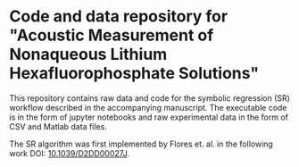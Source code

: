 # Code and data repository for "Acoustic Measurement of Nonaqueous Lithium Hexafluorophosphate Solutions"

This repository contains raw data and code for the symbolic regression (SR) workflow described in the accompanying manuscript. The executable code is in the form of jupyter notebooks and raw experimental data in the form of CSV and Matlab data files.

The SR algorithm was first implemented by Flores et. al. in the following work DOI: [10.1039/D2DD00027J](https://doi.org/10.1039/D2DD00027J).
